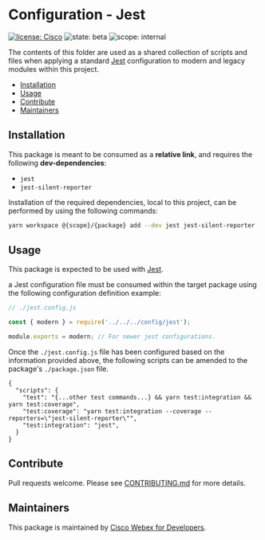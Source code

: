 # Configuration - Jest

[![license: Cisco](https://img.shields.io/badge/License-Cisco-blueviolet?style=flat-square)](https://github.com/webex/webex-js-sdk/blob/master/LICENSE)
![state: beta](https://img.shields.io/badge/State\-Beta-blue?style=flat-square)
![scope: internal](https://img.shields.io/badge/Scope-Internal-red?style=flat-square)

The contents of this folder are used as a shared collection of scripts and files when applying a standard [Jest](https://jestjs.io/) configuration to modern and legacy modules within this project.

* [Installation](#installation)
* [Usage](#usage)
* [Contribute](#contribute)
* [Maintainers](#maintainers)

## Installation

This package is meant to be consumed as a **relative link**, and requires the following **dev-dependencies**:

* `jest`
* `jest-silent-reporter`

Installation of the required dependencies, local to this project, can be performed by using the following commands:

```bash
yarn workspace @{scope}/{package} add --dev jest jest-silent-reporter
```

## Usage

This package is expected to be used with [Jest](https://jestjs.io/).

a Jest configuration file must be consumed within the target package using the following configuration definition example:

```js
// ./jest.config.js

const { modern } = require('../../../config/jest');

module.exports = modern; // For newer jest configurations.
```

Once the `./jest.config.js` file has been configured based on the information provided above, the following scripts can be amended to the package's `./package.json` file.

```jsonc
{
  "scripts": {
    "test": "{...other test commands...} && yarn test:integration && yarn test:coverage",
    "test:coverage": "yarn test:integration --coverage --reporters=\"jest-silent-reporter\"",
    "test:integration": "jest",
  }
}
```

## Contribute

Pull requests welcome. Please see [CONTRIBUTING.md](https://github.com/webex/webex-js-sdk/blob/master/CONTRIBUTING.md) for more details.

## Maintainers

This package is maintained by [Cisco Webex for Developers](https://developer.webex.com/).
